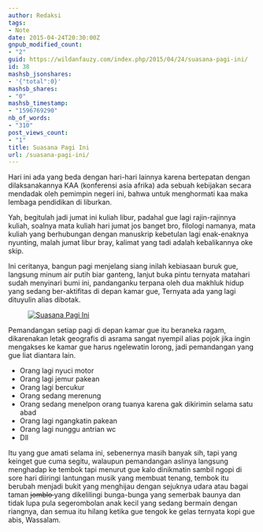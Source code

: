 ```yaml
---
author: Redaksi
tags:
- Note
date: 2015-04-24T20:30:00Z
gnpub_modified_count:
- "2"
guid: https://wildanfauzy.com/index.php/2015/04/24/suasana-pagi-ini/
id: 38
mashsb_jsonshares:
- '{"total":0}'
mashsb_shares:
- "0"
mashsb_timestamp:
- "1596769290"
nb_of_words:
- "310"
post_views_count:
- "1"
title: Suasana Pagi Ini
url: /suasana-pagi-ini/
---
```


<p class="has-drop-cap">
  Hari ini ada yang beda dengan hari-hari lainnya karena bertepatan dengan dilaksanakannya KAA (konferensi asia afrika) ada sebuah kebijakan secara mendadak oleh pemimpin negeri ini, bahwa untuk menghormati kaa maka lembaga pendidikan di liburkan.
</p>

Yah, begitulah jadi jumat ini kuliah libur, padahal gue lagi rajin-rajinnya kuliah, soalnya mata kuliah hari jumat jos banget bro, filologi namanya, mata kuliah yang berhubungan dengan manuskrip kebetulan lagi enak-enaknya nyunting, malah jumat libur bray, kalimat yang tadi adalah kebalikannya oke skip.

Ini ceritanya, bangun pagi menjelang siang inilah kebiasaan buruk gue, langsung minum air putih biar ganteng, lanjut buka pintu ternyata matahari sudah menyinari bumi ini, pandanganku terpana oleh dua makhluk hidup yang sedang ber-aktifitas di depan kamar gue, Ternyata ada yang lagi dituyulin alias dibotak.<figure class="wp-block-image size-large">

[<img src="https://wildanfauzyart.files.wordpress.com/2015/04/eb665-33deb-ptdc0061.jpg?w=768" alt="Suasana Pagi Ini" title="Suasana Pagi Ini" data-recalc-dims="1" />](https://wildanfauzyart.files.wordpress.com/2015/04/eb665-33deb-ptdc0061.jpg?w=768)</figure> 

Pemandangan setiap pagi di depan kamar gue itu beraneka ragam, dikarenakan letak geografis di asrama sangat nyempil alias pojok jika ingin mengakses ke kamar gue harus ngelewatin lorong, jadi pemandangan yang gue liat diantara lain.

  * Orang lagi nyuci motor
  * Orang lagi jemur pakean
  * Orang lagi bercukur
  * Orang sedang merenung
  * Orang sedang menelpon orang tuanya karena gak dikirimin selama satu abad
  * Orang lagi ngangkatin pakean
  * Orang lagi nunggu antrian wc
  * Dll

Itu yang gue amati selama ini, sebenernya masih banyak sih, tapi yang keinget gue cuma segitu, walaupun pemandangan aslinya langsung menghadap ke tembok tapi menurut gue kalo dinikmatin sambil ngopi di sore hari diiringi lantungan musik yang membuat tenang, tembok itu berubah menjadi bukit yang menghijau dengan sejuknya udara atau bagai taman <span style="text-decoration: line-through;">jomblo </span>yang dikelilingi bunga-bunga yang semerbak baunya dan tidak lupa pula segerombolan anak kecil yang sedang bermain dengan riangnya, dan semua itu hilang ketika gue tengok ke gelas ternyata kopi gue abis, Wassalam.